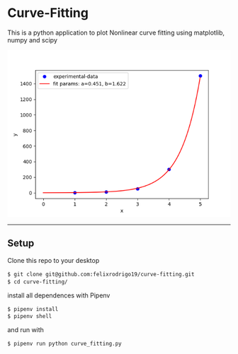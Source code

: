 Curve-Fitting
============

This is a python application to plot Nonlinear curve fitting using matplotlib, numpy and scipy

![curve-fitting](https://github.com/felixrodrigo19/curve-fitting/blob/main/output/Figure_1.png?raw=true)

---

## Setup
Clone this repo to your desktop
```bash
$ git clone git@github.com:felixrodrigo19/curve-fitting.git
$ cd curve-fitting/
```
install all dependences with Pipenv
```bash
$ pipenv install
$ pipenv shell
```
and run with
```bash
$ pipenv run python curve_fitting.py
```
